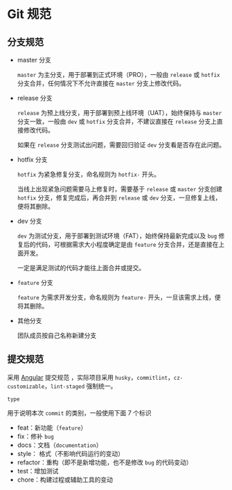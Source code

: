 # Git 规范

## 分支规范

- master 分支

  `master` 为主分支，用于部署到正式环境（PRO），一般由 `release` 或 `hotfix` 分支合并，任何情况下不允许直接在 `master` 分支上修改代码。

- release 分支

  `release` 为预上线分支，用于部署到预上线环境（UAT），始终保持与 `master` 分支一致，一般由 `dev` 或 `hotfix` 分支合并，不建议直接在 `release` 分支上直接修改代码。

  如果在 `release` 分支测试出问题，需要回归验证 `dev` 分支看是否存在此问题。

- hotfix 分支

  `hotfix` 为紧急修复分支，命名规则为 `hotfix-` 开头。

  当线上出现紧急问题需要马上修复时，需要基于 `release` 或 `master` 分支创建 `hotfix` 分支，修复完成后，再合并到 `release` 或 `dev` 分支，一旦修复上线，便将其删除。

- dev 分支

  `dev` 为测试分支，用于部署到测试环境（FAT），始终保持最新完成以及 `bug` 修复后的代码，可根据需求大小程度确定是由 `feature` 分支合并，还是直接在上面开发。

  一定是满足测试的代码才能往上面合并或提交。

- `feature` 分支

  `feature` 为需求开发分支，命名规则为 `feature-` 开头，一旦该需求上线，便将其删除。

- 其他分支

  团队成员按自己名称新建分支

## 提交规范

采用 [Angular](https://github.com/angular/angular/blob/22b96b9/CONTRIBUTING.md#-commit-message-guidelines) 提交规范 ，实际项目采用 `husky`，`commitlint`，`cz-customizable`，`lint-staged` 强制统一。

`type`

用于说明本次 `commit` 的类别，一般使用下面 7 个标识

- feat：新功能（`feature`）
- fix：修补 `bug`
- docs：文档（`documentation`）
- style： 格式（不影响代码运行的变动）
- refactor：重构（即不是新增功能，也不是修改 `bug` 的代码变动）
- test：增加测试
- chore：构建过程或辅助工具的变动
